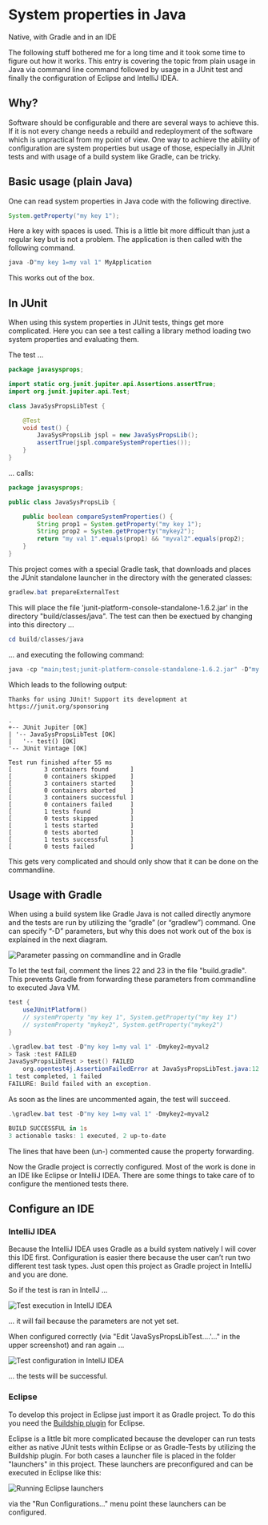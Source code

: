 # System properties in Java
Native, with Gradle and in an IDE

The following stuff bothered me for a long time and it took some time to figure out how it works. This entry is covering the topic from plain usage in Java via command line command followed by usage in a JUnit test and finally the configuration of Eclipse and IntelliJ IDEA.

## Why?

Software should be configurable and there are several ways to achieve this. If it is not every change needs a rebuild and redeployment of the software which is unpractical from my point of view. One way to achieve the ability of configuration are system properties but usage of those, especially in JUnit tests and with usage of a build system like Gradle, can be tricky.

## Basic usage (plain Java)

One can read system properties in Java code with the following directive.

```java
System.getProperty("my key 1");
```

Here a key with spaces is used. This is a little bit more difficult than just a regular key but is not a problem. The application is then called with the following command.

```powershell
java -D"my key 1=my val 1" MyApplication
```

This works out of the box.

## In JUnit

When using this system properties in JUnit tests, things get more complicated. Here you can see a test calling a library method loading two system properties and evaluating them.

The test ...
```java
package javasysprops;

import static org.junit.jupiter.api.Assertions.assertTrue;
import org.junit.jupiter.api.Test;

class JavaSysPropsLibTest {

	@Test
	void test() {
		JavaSysPropsLib jspl = new JavaSysPropsLib();
		assertTrue(jspl.compareSystemProperties());
	}
}
```

... calls:

```java
package javasysprops;

public class JavaSysPropsLib {

	public boolean compareSystemProperties() {
		String prop1 = System.getProperty("my key 1");
		String prop2 = System.getProperty("mykey2");
		return "my val 1".equals(prop1) && "myval2".equals(prop2);
	}
}
```

This project comes with a special Gradle task, that downloads and places the JUnit standalone launcher in the directory with the generated classes:

```powershell
gradlew.bat prepareExternalTest
```

This will place the file 'junit-platform-console-standalone-1.6.2.jar' in the directory "build/classes/java". The test can then be exectued by changing into this directory ...

```powershell
cd build/classes/java
```

... and executing the following command:

```powershell
java -cp "main;test;junit-platform-console-standalone-1.6.2.jar" -D"my key 1=my val 1" -Dmykey2=myval2 org.junit.platform.console.ConsoleLauncher --select-class=javasysprops.JavaSysPropsLibTest
```
Which leads to the following output:
```
Thanks for using JUnit! Support its development at https://junit.org/sponsoring

.
+-- JUnit Jupiter [OK]
| '-- JavaSysPropsLibTest [OK]
|   '-- test() [OK]
'-- JUnit Vintage [OK]

Test run finished after 55 ms
[         3 containers found      ]
[         0 containers skipped    ]
[         3 containers started    ]
[         0 containers aborted    ]
[         3 containers successful ]
[         0 containers failed     ]
[         1 tests found           ]
[         0 tests skipped         ]
[         1 tests started         ]
[         0 tests aborted         ]
[         1 tests successful      ]
[         0 tests failed          ]
```
This gets very complicated and should only show that it can be done on the commandline.

## Usage with Gradle

When using a build system like Gradle Java is not called directly anymore and the tests are run by utilizing the “gradle” (or “gradlew”) command. One can specify “-D” parameters, but why this does not work out of the box is explained in the next diagram.

![Parameter passing on commandline and in Gradle](doc/params.png)

To let the test fail, comment the lines 22 and 23 in the file "build.gradle". This prevents Gradle from forwarding these parameters from commandline to executed Java VM.

```gradle
test {
    useJUnitPlatform()
    // systemProperty "my key 1", System.getProperty("my key 1")
    // systemProperty "mykey2", System.getProperty("mykey2")
}
```

```powershell
.\gradlew.bat test -D"my key 1=my val 1" -Dmykey2=myval2
> Task :test FAILED
JavaSysPropsLibTest > test() FAILED
    org.opentest4j.AssertionFailedError at JavaSysPropsLibTest.java:12
1 test completed, 1 failed
FAILURE: Build failed with an exception.
```

As soon as the lines are uncommented again, the test will succeed.

```powershell
.\gradlew.bat test -D"my key 1=my val 1" -Dmykey2=myval2

BUILD SUCCESSFUL in 1s
3 actionable tasks: 1 executed, 2 up-to-date
```

The lines that have been (un-) commented cause the property forwarding.

Now the Gradle project is correctly configured. Most of the work is done in an IDE like Eclipse or IntelliJ IDEA. There are some things to take care of to configure the mentioned tests there.

## Configure an IDE

### IntelliJ IDEA

Because the IntelliJ IDEA uses Gradle as a build system natively I will cover this IDE first. Configuration is easier there because the user can’t run two different test task types. Just open this project as Gradle project in IntelliJ and you are done.

So if the test is ran in IntellJ …

![Test execution in IntellJ IDEA](doc/intellij1.png)

… it will fail because the parameters are not yet set.

When configured correctly (via "Edit 'JavaSysPropsLibTest....'..." in the upper screenshot) and ran again …

![Test configuration in IntellJ IDEA](doc/intellij2.png)

… the tests will be successful.

### Eclipse

To develop this project in Eclipse just import it as Gradle project. To do this you need the [Buildship plugin](https://projects.eclipse.org/projects/tools.buildship) for Eclipse.

Eclipse is a little bit more complicated because the developer can run tests either as native JUnit tests within Eclipse or as Gradle-Tests by utilizing the Buildship plugin. For both cases a launcher file is placed in the folder "launchers" in this project. These launchers are preconfigured and can be executed in Eclipse like this:

![Running Eclipse launchers](doc/eclipse1.png)

via the "Run Configurations..." menu point these launchers can be configured.
